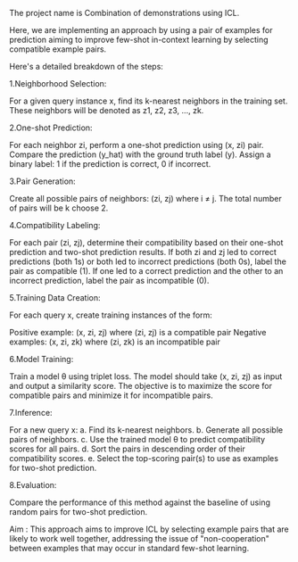 The project name is Combination of demonstrations using ICL.

Here, we are implementing an approach by using a pair of examples for prediction aiming to improve few-shot in-context learning by selecting compatible example pairs.

Here's a detailed breakdown of the steps:

1.Neighborhood Selection:

For a given query instance x, find its k-nearest neighbors in the training set.
These neighbors will be denoted as z1, z2, z3, ..., zk.

2.One-shot Prediction:

For each neighbor zi, perform a one-shot prediction using (x, zi) pair.
Compare the prediction (y_hat) with the ground truth label (y).
Assign a binary label: 1 if the prediction is correct, 0 if incorrect.

3.Pair Generation:

Create all possible pairs of neighbors: (zi, zj) where i ≠ j.
The total number of pairs will be k choose 2.

4.Compatibility Labeling:

For each pair (zi, zj), determine their compatibility based on their one-shot prediction and two-shot prediction results.
If both zi and zj led to correct predictions (both 1s) or both led to incorrect predictions (both 0s), label the pair as compatible (1).
If one led to a correct prediction and the other to an incorrect prediction, label the pair as incompatible (0).

5.Training Data Creation:

For each query x, create training instances of the form:

Positive example: (x, zi, zj) where (zi, zj) is a compatible pair
Negative examples: (x, zi, zk) where (zi, zk) is an incompatible pair

6.Model Training:

Train a model θ using triplet loss.
The model should take (x, zi, zj) as input and output a similarity score.
The objective is to maximize the score for compatible pairs and minimize it for incompatible pairs.

7.Inference:

For a new query x:
a. Find its k-nearest neighbors.
b. Generate all possible pairs of neighbors.
c. Use the trained model θ to predict compatibility scores for all pairs.
d. Sort the pairs in descending order of their compatibility scores.
e. Select the top-scoring pair(s) to use as examples for two-shot prediction.

8.Evaluation:

Compare the performance of this method against the baseline of using random pairs for two-shot prediction.

Aim : This approach aims to improve ICL by selecting example pairs that are likely to work well together, addressing the issue of "non-cooperation" between examples that may occur in standard few-shot learning.

